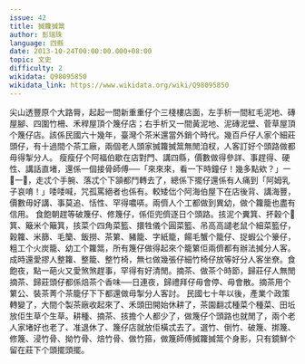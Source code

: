 ```yaml
---
issue: 42
title: 搣籮搣䈪
author: 彭瑞珠
language: 四縣
date: 2013-10-24T00:00:00.000+08:00
topic: 文史
difficulty: 2
wikidata: Q98095850
wikidata_link: https://www.wikidata.org/wiki/Q98095850
---
```

尖山透豐原个大路脣，起起一間新重重仔个三棧樓店面，左手析一間紅毛泥地、磚屋腳、四圍竹柵、禾稈屋頂个篾仔店；右手析又一間黃泥地、泥磚泥壁、菅草屋頂个篾仔店。該係民國六十幾年，臺灣个茶米還當外銷个時代。幾百戶仔人家个細莊頭仔，有十過間个茶工廠，兩個老人頭家搣籮搣䈪無閒洎杈，人客訂好个頭路做都毋得掣分人。
瘦瘦仔个阿福伯歇在店對門、講四縣，價數做得參詳、事趕得、硬性、講話直堵，還係一個接骨師傅──「來來來，看一下時鐘仔！幾多點欸？」一𢶀一𢱤，走忒个手腕、落忒个下頷都鬥轉去了，總係下擺仔還係有人痛到「阿姆乳子哀唷！」唩唩喊，咒孤罵絕者也係有。較矮㑁个阿海伯屋下在店後背、講海豐，價數毋好講、事莫追、恬性、罕得噥哢。兩儕人个工都做到異幼，做个籮籠也盡有信用。
食飽朝趕等破篾仔、修篾仔，係佢兜儕逐日个頭路。㧡泥个糞箕、抔穀个𥯥箕、簸米个簸箕，㧡菜个四角菜籃、擐牲儀个圓菜籃、吊高高譴老鼠个細菜籃仔，穀籮、米篩、毛籣、飯撈、茶䉂、豬籠、字紙籠，餳毛蟹个籠仔、捉蝦公个籇仔，粗工个火炭籠、幼工个籮䈪，所有篾仔做得起來个籠䉂佢兩儕都有辦法搣分人客。成時還愛摎人整籮、整籠、整竹椅，無乜做幾張仔細竹椅仔放等好分人客坐尞。食飽夜，點一葩火又愛煞煞趕事，罕得有好清閒。摘茶、做茶个時節，歸莊仔人無閒摘茶、歸莊頭仔都係焙茶个香味──日連夜，歸禮拜仔毋會停、毋會散。摘茶用个䉂公、裝茶菁个茶籠仔下下都還做毋掣分人客討。
民國七十年以後，產業个政策轉變了，大間个製茶廠收起來了、禾頭田開始休耕了，茶園翻忒種菜个種菜、田坵放佢生草个生草。耕種、摘茶、㧡擔个人都少了，做篾仔个頭路也就閒了，兩个老人家堵好也老了、准退休了、篾仔店就放佢橫忒去了。選竹、倒竹、破篾、挷篾、修篾、浸竹骨、拗竹骨、焙竹骨、做竹箍，做篾師傅搣籮搣䈪个身影，只有鏡鮮个留在莊下个頭擺頭擺。